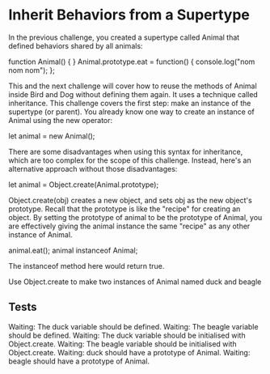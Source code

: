 # Inherit Behaviors from a Supertype

In the previous challenge, you created a supertype called Animal that defined behaviors shared by all animals:

function Animal() { }
Animal.prototype.eat = function() {
console.log("nom nom nom");
};

This and the next challenge will cover how to reuse the methods of Animal inside Bird and Dog without defining them again. It uses a technique called inheritance. This challenge covers the first step: make an instance of the supertype (or parent). You already know one way to create an instance of Animal using the new operator:

let animal = new Animal();

There are some disadvantages when using this syntax for inheritance, which are too complex for the scope of this challenge. Instead, here's an alternative approach without those disadvantages:

let animal = Object.create(Animal.prototype);

Object.create(obj) creates a new object, and sets obj as the new object's prototype. Recall that the prototype is like the "recipe" for creating an object. By setting the prototype of animal to be the prototype of Animal, you are effectively giving the animal instance the same "recipe" as any other instance of Animal.

animal.eat();
animal instanceof Animal;

The instanceof method here would return true.

Use Object.create to make two instances of Animal named duck and beagle

## Tests

Waiting: The duck variable should be defined.
Waiting: The beagle variable should be defined.
Waiting: The duck variable should be initialised with Object.create.
Waiting: The beagle variable should be initialised with Object.create.
Waiting: duck should have a prototype of Animal.
Waiting: beagle should have a prototype of Animal.
